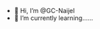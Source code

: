 - 👋 Hi, I’m @GC-Naijel
- 🌱 I’m currently learning......


<!---
GC-Naijel/GC-Naijel is a ✨ special ✨ repository because its `README.md` (this file) appears on your GitHub profile.
You can click the Preview link to take a look at your changes.
--->

